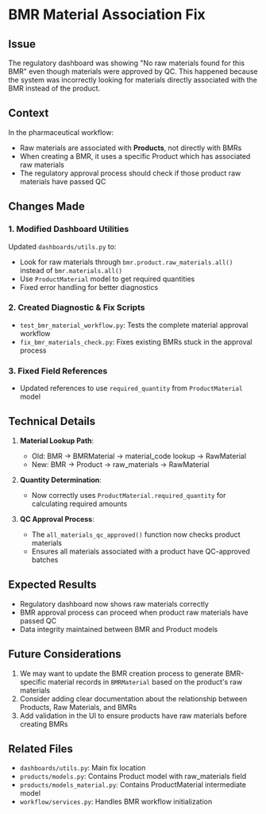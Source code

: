 # BMR Material Association Fix

## Issue
The regulatory dashboard was showing "No raw materials found for this BMR" even though materials were approved by QC. This happened because the system was incorrectly looking for materials directly associated with the BMR instead of the product.

## Context
In the pharmaceutical workflow:
- Raw materials are associated with **Products**, not directly with BMRs
- When creating a BMR, it uses a specific Product which has associated raw materials
- The regulatory approval process should check if those product raw materials have passed QC

## Changes Made

### 1. Modified Dashboard Utilities

Updated `dashboards/utils.py` to:
- Look for raw materials through `bmr.product.raw_materials.all()` instead of `bmr.materials.all()`
- Use `ProductMaterial` model to get required quantities
- Fixed error handling for better diagnostics

### 2. Created Diagnostic & Fix Scripts

- `test_bmr_material_workflow.py`: Tests the complete material approval workflow
- `fix_bmr_materials_check.py`: Fixes existing BMRs stuck in the approval process

### 3. Fixed Field References

- Updated references to use `required_quantity` from `ProductMaterial` model

## Technical Details

1. **Material Lookup Path**: 
   - Old: BMR → BMRMaterial → material_code lookup → RawMaterial
   - New: BMR → Product → raw_materials → RawMaterial

2. **Quantity Determination**:
   - Now correctly uses `ProductMaterial.required_quantity` for calculating required amounts

3. **QC Approval Process**:
   - The `all_materials_qc_approved()` function now checks product materials
   - Ensures all materials associated with a product have QC-approved batches

## Expected Results

- Regulatory dashboard now shows raw materials correctly
- BMR approval process can proceed when product raw materials have passed QC
- Data integrity maintained between BMR and Product models

## Future Considerations

1. We may want to update the BMR creation process to generate BMR-specific material records in `BMRMaterial` based on the product's raw materials
2. Consider adding clear documentation about the relationship between Products, Raw Materials, and BMRs
3. Add validation in the UI to ensure products have raw materials before creating BMRs

## Related Files

- `dashboards/utils.py`: Main fix location 
- `products/models.py`: Contains Product model with raw_materials field
- `products/models_material.py`: Contains ProductMaterial intermediate model
- `workflow/services.py`: Handles BMR workflow initialization
